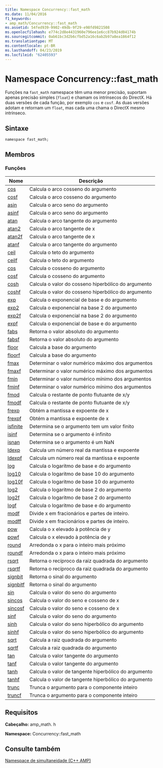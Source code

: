 ```yaml
---
title: Namespace Concurrency::fast_math
ms.date: 11/04/2016
f1_keywords:
- amp_math/Concurrency::fast_math
ms.assetid: 54fed939-9902-49db-9f29-e98fd9821508
ms.openlocfilehash: e774c2d8e4431960e796ee1e6cc87b924d04174b
ms.sourcegitcommit: 0ab61bc3d2b6cfbd52a16c6ab2b97a8ea1864f12
ms.translationtype: MT
ms.contentlocale: pt-BR
ms.lasthandoff: 04/23/2019
ms.locfileid: "62405593"
---
```

# <a name="concurrencyfastmath-namespace"></a>Namespace Concurrency::fast_math

Funções na `fast_math` namespace têm uma menor precisão, suportam apenas precisão simples (`float`) e chamam os intrínsecos do DirectX. Há duas versões de cada função, por exemplo `cos` e `cosf`. As duas versões adotam e retornam um `float`, mas cada uma chama o DirectX mesmo intrínseco.

## <a name="syntax"></a>Sintaxe

```
namespace fast_math;
```

## <a name="members"></a>Membros

### <a name="functions"></a>Funções

|Nome|Descrição|
|----------|-----------------|
|[cos](concurrency-fast-math-namespace-functions.md#cos)|Calcula o arco cosseno do argumento|
|[cosf](concurrency-fast-math-namespace-functions.md#cosf)|Calcula o arco cosseno do argumento|
|[asin](concurrency-fast-math-namespace-functions.md#asin)|Calcula o arco seno do argumento|
|[asinf](concurrency-fast-math-namespace-functions.md#asinf)|Calcula o arco seno do argumento|
|[atan](concurrency-fast-math-namespace-functions.md#atan)|Calcula o arco tangente do argumento|
|[atan2](concurrency-fast-math-namespace-functions.md#atan2)|Calcula o arco tangente de x|
|[atan2f](concurrency-fast-math-namespace-functions.md#atan2f)|Calcula o arco tangente de x|
|[atanf](concurrency-fast-math-namespace-functions.md#atanf)|Calcula o arco tangente do argumento|
|[ceil](concurrency-fast-math-namespace-functions.md#ceil)|Calcula o teto do argumento|
|[ceilf](concurrency-fast-math-namespace-functions.md#ceilf)|Calcula o teto do argumento|
|[cos](concurrency-fast-math-namespace-functions.md#cos)|Calcula o cosseno do argumento|
|[cosf](concurrency-fast-math-namespace-functions.md#cosf)|Calcula o cosseno do argumento|
|[cosh](concurrency-fast-math-namespace-functions.md#cosh)|Calcula o valor do cosseno hiperbólico do argumento|
|[coshf](concurrency-fast-math-namespace-functions.md#coshf)|Calcula o valor do cosseno hiperbólico do argumento|
|[exp](concurrency-fast-math-namespace-functions.md#exp)|Calcula o exponencial de base e do argumento|
|[exp2](concurrency-fast-math-namespace-functions.md#exp2)|Calcula o exponencial na base 2 do argumento|
|[exp2f](concurrency-fast-math-namespace-functions.md#exp2f)|Calcula o exponencial na base 2 do argumento|
|[expf](concurrency-fast-math-namespace-functions.md#expf)|Calcula o exponencial de base e do argumento|
|[fabs](concurrency-fast-math-namespace-functions.md#fabs)|Retorna o valor absoluto do argumento|
|[fabsf](concurrency-fast-math-namespace-functions.md#fabsf)|Retorna o valor absoluto do argumento|
|[floor](concurrency-fast-math-namespace-functions.md#floor)|Calcula a base do argumento|
|[floorf](concurrency-fast-math-namespace-functions.md#floorf)|Calcula a base do argumento|
|[fmax](concurrency-fast-math-namespace-functions.md#fmax)|Determinar o valor numérico máximo dos argumentos|
|[fmaxf](concurrency-fast-math-namespace-functions.md#fmaxf)|Determinar o valor numérico máximo dos argumentos|
|[fmin](concurrency-fast-math-namespace-functions.md#fmin)|Determinar o valor numérico mínimo dos argumentos|
|[fminf](concurrency-fast-math-namespace-functions.md#fminf)|Determinar o valor numérico mínimo dos argumentos|
|[fmod](concurrency-fast-math-namespace-functions.md#fmod)|Calcula o restante de ponto flutuante de x/y|
|[fmodf](concurrency-fast-math-namespace-functions.md#fmodf)|Calcula o restante de ponto flutuante de x/y|
|[frexp](concurrency-fast-math-namespace-functions.md#frexp)|Obtém a mantissa e expoente de x|
|[frexpf](concurrency-fast-math-namespace-functions.md#frexpf)|Obtém a mantissa e expoente de x|
|[isfinite](concurrency-fast-math-namespace-functions.md#isfinite)|Determina se o argumento tem um valor finito|
|[isinf](concurrency-fast-math-namespace-functions.md#isinf)|Determina se o argumento é infinito|
|[isnan](concurrency-fast-math-namespace-functions.md#isnan)|Determina se o argumento é um NaN|
|[ldexp](concurrency-fast-math-namespace-functions.md#ldexp)|Calcula um número real da mantissa e expoente|
|[ldexpf](concurrency-fast-math-namespace-functions.md#ldexpf)|Calcula um número real da mantissa e expoente|
|[log](concurrency-fast-math-namespace-functions.md#log)|Calcula o logaritmo de base e do argumento|
|[log10](concurrency-fast-math-namespace-functions.md#log10)|Calcula o logaritmo de base 10 do argumento|
|[log10f](concurrency-fast-math-namespace-functions.md#log10f)|Calcula o logaritmo de base 10 do argumento|
|[log2](concurrency-fast-math-namespace-functions.md#log2)|Calcula o logaritmo de base 2 do argumento|
|[log2f](concurrency-fast-math-namespace-functions.md#log2f)|Calcula o logaritmo de base 2 do argumento|
|[logf](concurrency-fast-math-namespace-functions.md#logf)|Calcula o logaritmo de base e do argumento|
|[modf](concurrency-fast-math-namespace-functions.md#modf)|Divide x em fracionários e partes de inteiro.|
|[modff](concurrency-fast-math-namespace-functions.md#modff)|Divide x em fracionários e partes de inteiro.|
|[pow](concurrency-fast-math-namespace-functions.md#pow)|Calcula o x elevado à potência de y|
|[powf](concurrency-fast-math-namespace-functions.md#powf)|Calcula o x elevado à potência de y|
|[round](concurrency-fast-math-namespace-functions.md#round)|Arredonda o x para o inteiro mais próximo|
|[roundf](concurrency-fast-math-namespace-functions.md#roundf)|Arredonda o x para o inteiro mais próximo|
|[rsqrt](concurrency-fast-math-namespace-functions.md#rsqrt)|Retorna o recíproco da raiz quadrada do argumento|
|[rsqrtf](concurrency-fast-math-namespace-functions.md#rsqrtf)|Retorna o recíproco da raiz quadrada do argumento|
|[signbit](concurrency-fast-math-namespace-functions.md#signbit)|Retorna o sinal do argumento|
|[signbitf](concurrency-fast-math-namespace-functions.md#signbitf)|Retorna o sinal do argumento|
|[sin](concurrency-fast-math-namespace-functions.md#sin)|Calcula o valor do seno do argumento|
|[sincos](concurrency-fast-math-namespace-functions.md#sincos)|Calcula o valor do seno e cosseno de x|
|[sincosf](concurrency-fast-math-namespace-functions.md#sincosf)|Calcula o valor do seno e cosseno de x|
|[sinf](concurrency-fast-math-namespace-functions.md#sinf)|Calcula o valor do seno do argumento|
|[sinh](concurrency-fast-math-namespace-functions.md#sinh)|Calcula o valor do seno hiperbólico do argumento|
|[sinhf](concurrency-fast-math-namespace-functions.md#sinhf)|Calcula o valor do seno hiperbólico do argumento|
|[sqrt](concurrency-fast-math-namespace-functions.md#sqrt)|Calcula a raiz quadrada do argumento|
|[sqrtf](concurrency-fast-math-namespace-functions.md#sqrtf)|Calcula a raiz quadrada do argumento|
|[tan](concurrency-fast-math-namespace-functions.md#tan)|Calcula o valor tangente do argumento|
|[tanf](concurrency-fast-math-namespace-functions.md#tanf)|Calcula o valor tangente do argumento|
|[tanh](concurrency-fast-math-namespace-functions.md#tanh)|Calcula o valor de tangente hiperbólico do argumento|
|[tanhf](concurrency-fast-math-namespace-functions.md#tanhf)|Calcula o valor de tangente hiperbólico do argumento|
|[trunc](concurrency-fast-math-namespace-functions.md#trunc)|Trunca o argumento para o componente inteiro|
|[truncf](concurrency-fast-math-namespace-functions.md#truncf)|Trunca o argumento para o componente inteiro|

## <a name="requirements"></a>Requisitos

**Cabeçalho:** amp_math. h

**Namespace:** Concurrency::fast_math

## <a name="see-also"></a>Consulte também

[Namespace de simultaneidade (C++ AMP)](concurrency-namespace-cpp-amp.md)
